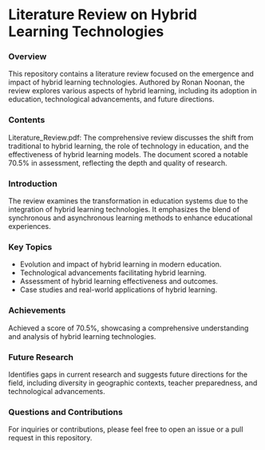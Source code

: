 # Literature Review on Hybrid Learning Technologies
### Overview
This repository contains a literature review focused on the emergence and impact of hybrid learning technologies. Authored by Ronan Noonan, the review explores various aspects of hybrid learning, including its adoption in education, technological advancements, and future directions.

### Contents
Literature_Review.pdf: The comprehensive review discusses the shift from traditional to hybrid learning, the role of technology in education, and the effectiveness of hybrid learning models. The document scored a notable 70.5% in assessment, reflecting the depth and quality of research.

### Introduction
The review examines the transformation in education systems due to the integration of hybrid learning technologies. It emphasizes the blend of synchronous and asynchronous learning methods to enhance educational experiences.

### Key Topics
- Evolution and impact of hybrid learning in modern education.
- Technological advancements facilitating hybrid learning.
- Assessment of hybrid learning effectiveness and outcomes.
- Case studies and real-world applications of hybrid learning.

### Achievements
Achieved a score of 70.5%, showcasing a comprehensive understanding and analysis of hybrid learning technologies.

### Future Research
Identifies gaps in current research and suggests future directions for the field, including diversity in geographic contexts, teacher preparedness, and technological advancements.

### Questions and Contributions
For inquiries or contributions, please feel free to open an issue or a pull request in this repository.
